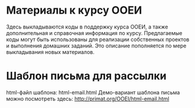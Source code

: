 # Материалы к курсу ООЕИ
Здесь выкладываются коды в поддержку курса ООЕИ, а также дополнительная и справочная информация по курсу. 
Предлагаемые коды могут быть использованы для реализации собственных проектов и выполнения домашних заданий.
Это описание пополняется по мере выкладывания новых материалов.

# Шаблон письма для рассылки
html-файл шаблона: html-email.html
Демо-вариант шаблона письма можно посмотреть здесь: http://primat.org/OOEI/html-email.html

